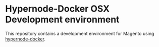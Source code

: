 Hypernode-Docker OSX Development environment
============================================

This repository contains a development environment for Magento using [hypernode-docker](#).
